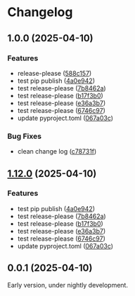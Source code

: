 # Changelog

## 1.0.0 (2025-04-10)


### Features

* release-please ([588c157](https://github.com/Franklalalala/EMolES/commit/588c157ef6623ad35f92a3f4e4dc3d83957880ee))
* test pip publish ([4a0e942](https://github.com/Franklalalala/EMolES/commit/4a0e942afc4f57581e22921aaa9c5697ae23dc0d))
* test release-please ([7b8462a](https://github.com/Franklalalala/EMolES/commit/7b8462afac9638dc5b45999f1ab1db892e4df837))
* test release-please ([b17f3b0](https://github.com/Franklalalala/EMolES/commit/b17f3b04753e36b6ea00534a1ac9b08b90cfa3b2))
* test release-please ([e36a3b7](https://github.com/Franklalalala/EMolES/commit/e36a3b76042629cf879f6da6f7fcd36a8fab4f27))
* test release-please ([6746c97](https://github.com/Franklalalala/EMolES/commit/6746c9774558772e12dd80ee2abeca4e02e66592))
* update pyproject.toml ([067a03c](https://github.com/Franklalalala/EMolES/commit/067a03c11be5ea14a24d228fd58db4bd7e849efe))


### Bug Fixes

* clean change log ([c78731f](https://github.com/Franklalalala/EMolES/commit/c78731feb4573dc573678f02b73b375ecc602806))

## [1.12.0](https://github.com/Franklalalala/EMolES/compare/v1.11.0...v1.12.0) (2025-04-10)


### Features

* test pip publish ([4a0e942](https://github.com/Franklalalala/EMolES/commit/4a0e942afc4f57581e22921aaa9c5697ae23dc0d))
* test release-please ([7b8462a](https://github.com/Franklalalala/EMolES/commit/7b8462afac9638dc5b45999f1ab1db892e4df837))
* test release-please ([b17f3b0](https://github.com/Franklalalala/EMolES/commit/b17f3b04753e36b6ea00534a1ac9b08b90cfa3b2))
* test release-please ([e36a3b7](https://github.com/Franklalalala/EMolES/commit/e36a3b76042629cf879f6da6f7fcd36a8fab4f27))
* test release-please ([6746c97](https://github.com/Franklalalala/EMolES/commit/6746c9774558772e12dd80ee2abeca4e02e66592))
* update pyproject.toml ([067a03c](https://github.com/Franklalalala/EMolES/commit/067a03c11be5ea14a24d228fd58db4bd7e849efe))

## 0.0.1 (2025-04-10)

Early version, under nightly development.
